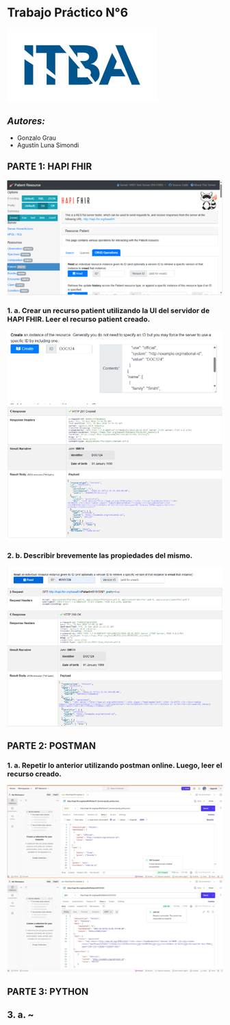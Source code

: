 # Trabajo Práctico N°6
![image](Imagenes/logoitba.png)

## _Autores:_ 
* Gonzalo Grau
* Agustín Luna Simondi

## **PARTE 1:** HAPI FHIR
![image](Imagenes/pagina_inicial.png)

### 1. a. Crear un recurso patient utilizando la UI del servidor de HAPI FHIR. Leer el recurso patient creado.

![image](Imagenes/crear_recurso.png)
![image](Imagenes/recurso_generado.png)


### 2. b. Describir brevemente las propiedades del mismo.

![image](Imagenes/solicitar_lectura.png)
![image](Imagenes/lectura_generada.png)

## **PARTE 2:** POSTMAN

### 1. a.  Repetir lo anterior utilizando postman online. Luego, leer el recurso creado.
![image](Imagenes/recurso_postman.png)
![image](Imagenes/lectura_postman.png)

## **PARTE 3:** PYTHON

## 3. a. ~

